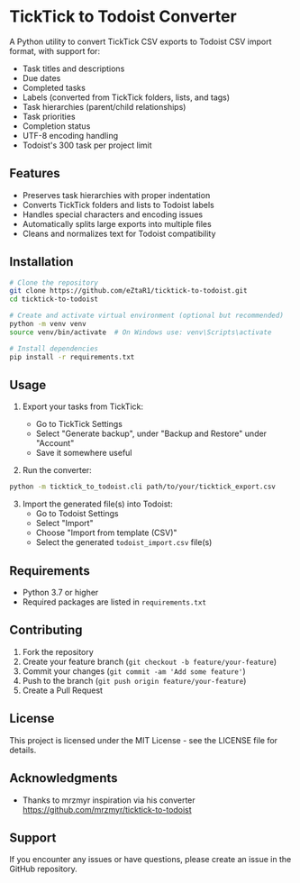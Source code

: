 # TickTick to Todoist Converter

A Python utility to convert TickTick CSV exports to Todoist CSV import format, with support for:
- Task titles and descriptions
- Due dates
- Completed tasks
- Labels (converted from TickTick folders, lists, and tags)
- Task hierarchies (parent/child relationships)
- Task priorities
- Completion status
- UTF-8 encoding handling
- Todoist's 300 task per project limit

## Features

- Preserves task hierarchies with proper indentation
- Converts TickTick folders and lists to Todoist labels
- Handles special characters and encoding issues
- Automatically splits large exports into multiple files
- Cleans and normalizes text for Todoist compatibility

## Installation

```bash
# Clone the repository
git clone https://github.com/eZtaR1/ticktick-to-todoist.git
cd ticktick-to-todoist

# Create and activate virtual environment (optional but recommended)
python -m venv venv
source venv/bin/activate  # On Windows use: venv\Scripts\activate

# Install dependencies
pip install -r requirements.txt
```

## Usage

1. Export your tasks from TickTick:
   - Go to TickTick Settings
   - Select "Generate backup", under "Backup and Restore" under "Account"
   - Save it somewhere useful

2. Run the converter:
```bash
python -m ticktick_to_todoist.cli path/to/your/ticktick_export.csv
```

3. Import the generated file(s) into Todoist:
   - Go to Todoist Settings
   - Select "Import"
   - Choose "Import from template (CSV)"
   - Select the generated `todoist_import.csv` file(s)


## Requirements

- Python 3.7 or higher
- Required packages are listed in `requirements.txt`

## Contributing

1. Fork the repository
2. Create your feature branch (`git checkout -b feature/your-feature`)
3. Commit your changes (`git commit -am 'Add some feature'`)
4. Push to the branch (`git push origin feature/your-feature`)
5. Create a Pull Request

## License

This project is licensed under the MIT License - see the LICENSE file for details.

## Acknowledgments

- Thanks to mrzmyr inspiration via his converter https://github.com/mrzmyr/ticktick-to-todoist

## Support

If you encounter any issues or have questions, please create an issue in the GitHub repository.
